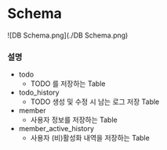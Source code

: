 # Schema

> 
![DB Schema.png](./DB Schema.png)

### 설명
- todo
  - TODO 를 저장하는 Table
- todo_history
  - TODO 생성 및 수정 시 남는 로그 저장 Table 
- member
  - 사용자 정보를 저장하는 Table
- member_active_history
  - 사용자 (비)활성화 내역을 저장하는 Table